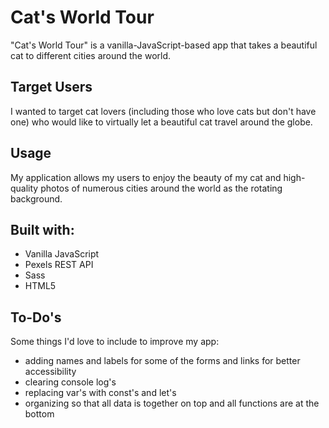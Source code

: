 # Cat's World Tour

"Cat's World Tour" is a vanilla-JavaScript-based app that takes a beautiful cat to different cities around the world.

## Target Users
I wanted to target cat lovers (including those who love cats but don't have one) who would like to virtually let a beautiful cat travel around the globe. 

## Usage
My application allows my users to enjoy the beauty of my cat and high-quality photos of numerous cities around the world as the rotating background.

## Built with:
- Vanilla JavaScript
- Pexels REST API
- Sass
- HTML5

## To-Do's
Some things I'd love to include to improve my app:
- adding names and labels for some of the forms and links for better accessibility
- clearing console log's
- replacing var's with const's and let's
- organizing so that all data is together on top and all functions are at the bottom
